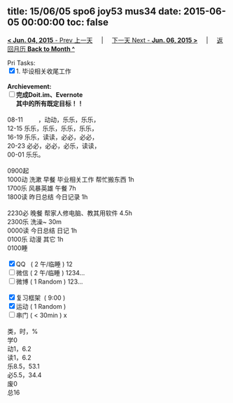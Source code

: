 title: 15/06/05 spo6 joy53 mus34
date: 2015-06-05 00:00:00
toc: false
---
[**< Jun. 04, 2015** - Prev 上一天](/lifelogs/2015/06/d04.html) &nbsp; &nbsp; | &nbsp; &nbsp; [下一天 Next - **Jun. 06, 2015 >**](/lifelogs/2015/06/d06.html) &nbsp; &nbsp; |  &nbsp; &nbsp; [返回月历 **Back to Month ^**](/lifelogs/2015/06/index.html)
<br/><div>Pri Tasks:<br/><input type="checkbox" checked="true" />1. 毕设相关收尾工作</div>		<div><br/></div>		<div><b>Archievement:</b></div>		<div><b><input type="checkbox" />完成Doit.im、</b><b>Evernote</b></div>		<div><b>      其中的</b><b>所有</b><b>既定目标！！</b></div>		<div>				<div><br/></div>08-11         ，动动，乐乐，乐乐，<br/>12-15 乐乐，乐乐，乐乐，乐乐，<br/>16-19 乐乐，读读，必必，必必，<br/>20-23 必必，必必，必乐，读读，		</div>		<div>00-01 乐乐。				<div><br/></div>0900起<br/>1000动 洗漱 早餐 毕业相关工作 帮忙搬东西 1h		</div>		<div>1700乐 风暴英雄 午餐 7h</div>		<div>1800读 昨日总结 今日记录 1h</div>		<div>				<div><br/></div>2230必 晚餐 帮家人修电脑、教其用软件 4.5h		</div>		<div>2300乐 洗澡~ 30m<br/>0000读 今日总结 日记 1h<br/>0100乐 动漫 其它 1h</div>		<div>0100睡</div>		<div><br/></div>		<div><input type="checkbox" checked="true" />QQ   ( 2 午/临睡 ) 12<br/><input type="checkbox" />微信 ( 2 午/临睡 ) 1234…</div>		<div><input type="checkbox" />微博 ( 1 Random ) 123…</div>		<div><br/></div>		<div><input type="checkbox" checked="true" />复习框架  ( 9:00 ) <br/></div>		<div><input type="checkbox" checked="true" />运动 ( 1 Random ) </div>		<div><input type="checkbox" />串门 ( < 30min ) x</div>		<div>				<div><br/></div>类，时，%<br/>学0<br/>动1，6.2<br/>读1，6.2<br/>乐8.5，53.1<br/>必5.5，34.4<br/>废0<br/>总16</div>